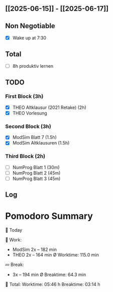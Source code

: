 ## [[2025-06-15]] - [[2025-06-17]]
## Non Negotiable
- [x] Wake up at 7:30 
## Total
- [ ] 8h produktiv lernen 
## TODO
### First Block (3h)
- [x] THEO Altklausur (2021 Retake) (2h)
- [x] THEO Vorlesung
### Second Block (3h)
- [x] ModSim Blatt 7 (1.5h)
- [x] ModSim Altklausuren (1.5h)
### Third Block (2h)
- [ ] NumProg Blatt 1 (30m)
- [ ] NumProg Blatt 2 (45m)
- [ ] NumProg Blatt 3 (45m)
## Log


# Pomodoro Summary

📅 Today

🍅 Work:
- ModSim      2x – 182 min
- THEO        2x – 164 min
Ø Worktime: 115.0 min

💤 Break:
- 3x – 194 min
Ø Breaktime: 64.3 min

🧠 Total:
Worktime:  05:46 h
Breaktime: 03:14 h

